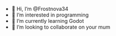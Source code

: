 - 👋 Hi, I’m @Frostnova34
- 👀 I’m interested in programming
- 🌱 I’m currently learning Godot
- 💞️ I’m looking to collaborate on your mum

<!---
Frostnova34/Frostnova34 is a ✨ special ✨ repository because its `README.md` (this file) appears on your GitHub profile.
You can click the Preview link to take a look at your changes.
--->
